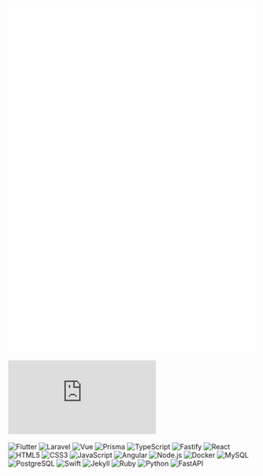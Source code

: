 <!-- ### Hi there 👋 -->

<!--
**puchimilk/puchimilk** is a ✨ _special_ ✨ repository because its `README.md` (this file) appears on your GitHub profile.

Here are some ideas to get you started:

- 🔭 I’m currently working on ...
- 🌱 I’m currently learning ...
- 👯 I’m looking to collaborate on ...
- 🤔 I’m looking for help with ...
- 💬 Ask me about ...
- 📫 How to reach me: ...
- 😄 Pronouns: ...
- ⚡ Fun fact: ...
-->

<!-- Metrics -->
![Metrics](https://github.com/puchimilk/puchimilk/blob/master/github-metrics.svg)

<!-- GitHub Stats -->
[![My languages](https://github-stats-evirunurm.vercel.app/api/languages.js?username=puchimilk&pie=false)](https://github.com/evirunurm/github-stats)

<!-- Shields IO -->
![Flutter](https://img.shields.io/badge/-Flutter-02569B?style=flat&logo=flutter&logoColor=FFFFFF)
![Laravel](https://img.shields.io/badge/-Laravel-FF2D20?style=flat&logo=laravel&logoColor=FFFFFF)
![Vue](https://img.shields.io/badge/-Vue.js-4FC08D?style=flat&logo=vuedotjs&logoColor=FFFFFF)
![Prisma](https://img.shields.io/badge/-Prisma-2D3748?style=flat&logo=prisma&logoColor=FFFFFF)
![TypeScript](https://img.shields.io/badge/-TypeScript-3178C6?style=flat&logo=typescript&logoColor=FFFFFF)
![Fastify](https://img.shields.io/badge/-Fastify-000000?style=flat&logo=fastify&logoColor=FFFFFF)
![React](https://img.shields.io/badge/-React-61DAFB?style=flat&logo=react&logoColor=FFFFFF)
![HTML5](https://img.shields.io/badge/-HTML5-E34F26?style=flat&logo=html5&logoColor=FFFFFF)
![CSS3](https://img.shields.io/badge/-CSS3-1572B6?style=flat&logo=css3&logoColor=FFFFFF)
![JavaScript](https://img.shields.io/badge/-JavaScript-F7DF1E?style=flat&logo=javascript&logoColor=FFFFFF)
![Angular](https://img.shields.io/badge/-Angular-DD0031?style=flat&logo=angular&logoColor=FFFFFF)
![Node.js](https://img.shields.io/badge/-Node.js-339933?style=flat&logo=nodedotjs&logoColor=FFFFFF)
![Docker](https://img.shields.io/badge/-Docker-2496ED?style=flat&logo=docker&logoColor=FFFFFF)
![MySQL](https://img.shields.io/badge/-MySQL-4479A1?style=flat&logo=mysql&logoColor=FFFFFF)
![PostgreSQL](https://img.shields.io/badge/-PostgreSQL-4169E1?style=flat&logo=postgresql&logoColor=FFFFFF)
![Swift](https://img.shields.io/badge/-Swift-F05138?style=flat&logo=swift&logoColor=FFFFFF)
![Jekyll](https://img.shields.io/badge/-Jekyll-CC0000?style=flat&logo=jekyll&logoColor=FFFFFF)
![Ruby](https://img.shields.io/badge/-Ruby-CC342D?style=flat&logo=ruby&logoColor=FFFFFF)
![Python](https://img.shields.io/badge/-Python-3776AB?style=flat&logo=python&logoColor=FFFFFF)
![FastAPI](https://img.shields.io/badge/-FastAPI-009688?style=flat&logo=fastapi&logoColor=FFFFFF)
